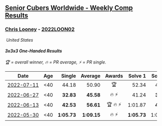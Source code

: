 <style>table {white-space: nowrap;}</style>
<link rel="stylesheet" type="text/css" href="/scw-comp/css/flags.css" />

## [Senior Cubers Worldwide - Weekly Comp Results](/scw-comp/results/)
### [Chris Looney](README.md) - [2022LOON02](https://www.worldcubeassociation.org/persons/2022LOON02?event=333oh)

<i class="flag flag-US" />&nbsp;United States

#### 3x3x3 One-Handed Results

<span style="white-space: nowrap;">🏆 = overall winner</span>, <span style="white-space: nowrap;">🔥 = PR average</span>, <span style="white-space: nowrap;">⚡ = PR single</span>.

| Date | Age | Single | Average | Awards | Solve 1 | Solve 2 | Solve 3 | Solve 4 | Solve 5 | Video |
| :--: | :--: | --: | --: | :--: | --: | --: | --: | --: | --: | :-- |
| [2022-07-11](../../results/2022-07-11/333oh.md) | <40 | 44.18 | 50.90 | 🏆 | 52.34 | 44.18 | 55.03 | 45.33 | 55.14 | [Desktop](https://www.facebook.com/chris.looney/videos/794970508531663) / [Mobile](https://m.facebook.com/chris.looney/videos/794970508531663) |
| [2022-06-27](../../results/2022-06-27/333oh.md) | <40 | **32.83** | **45.58** | 🔥 ⚡ | 41.24 | **32.83** | 51.09 | 59.44 | 44.41 | [Desktop](https://www.facebook.com/chris.looney/videos/444060360639101) / [Mobile](https://m.facebook.com/chris.looney/videos/444060360639101) |
| [2022-06-13](../../results/2022-06-13/333oh.md) | <40 | **42.53** | **56.61** | 🏆 🔥 ⚡ | 1:01.87 | **42.53** | 1:00.01 | 56.97 | 52.85 | [Desktop](https://www.facebook.com/chris.looney/videos/413530870690744) / [Mobile](https://m.facebook.com/chris.looney/videos/413530870690744) |
| [2022-05-30](../../results/2022-05-30/333oh.md) | <40 | **1:05.73** | **1:09.15** | 🔥 ⚡ | **1:05.73** | 1:08.21 | 1:13.51 | DNS | DNS | [Desktop](https://www.facebook.com/chris.looney/videos/385434550229881) / [Mobile](https://m.facebook.com/chris.looney/videos/385434550229881) |


<!-- Global site tag (gtag.js) - Google Analytics -->
<script async src="https://www.googletagmanager.com/gtag/js?id=UA-86348435-3"></script>
<script>window.dataLayer = window.dataLayer || []; function gtag() {dataLayer.push(arguments);} gtag('js', new Date()); gtag('config', 'UA-86348435-3');</script>
